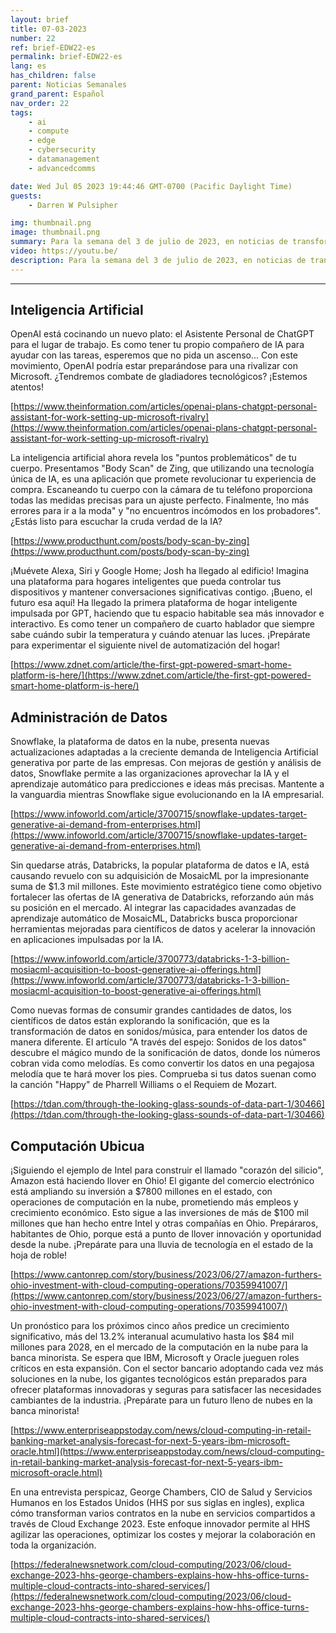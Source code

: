 ```yaml
---
layout: brief
title: 07-03-2023
number: 22
ref: brief-EDW22-es
permalink: brief-EDW22-es
lang: es
has_children: false
parent: Noticias Semanales
grand_parent: Español
nav_order: 22
tags:
    - ai
    - compute
    - edge
    - cybersecurity
    - datamanagement
    - advancedcomms

date: Wed Jul 05 2023 19:44:46 GMT-0700 (Pacific Daylight Time)
guests:
    - Darren W Pulsipher

img: thumbnail.png
image: thumbnail.png
summary: Para la semana del 3 de julio de 2023, en noticias de transformación digital. ¿La IA está encontrando un reemplazo para Alexa y Siri? ¿Podemos escuchar nuestros datos? ¿Y dónde están los proveedores de servicios en la nube haciendo llover dinero?
video: https://youtu.be/
description: Para la semana del 3 de julio de 2023, en noticias de transformación digital. ¿La IA está encontrando un reemplazo para Alexa y Siri? ¿Podemos escuchar nuestros datos? ¿Y dónde están los proveedores de servicios en la nube haciendo llover dinero?
---
```






---

## Inteligencia Artificial

OpenAI está cocinando un nuevo plato: el Asistente Personal de ChatGPT para el lugar de trabajo. Es como tener tu propio compañero de IA para ayudar con las tareas, esperemos que no pida un ascenso... Con este movimiento, OpenAI podría estar preparándose para una rivalizar con Microsoft. ¿Tendremos combate de gladiadores tecnológicos? ¡Estemos atentos!

[https://www.theinformation.com/articles/openai-plans-chatgpt-personal-assistant-for-work-setting-up-microsoft-rivalry](https://www.theinformation.com/articles/openai-plans-chatgpt-personal-assistant-for-work-setting-up-microsoft-rivalry)

La inteligencia artificial ahora revela los "puntos problemáticos" de tu cuerpo. Presentamos "Body Scan" de Zing, que utilizando una tecnología única de IA, es una aplicación que promete revolucionar tu experiencia de compra. Escaneando tu cuerpo con la cámara de tu teléfono proporciona todas las medidas precisas para un ajuste perfecto. Finalmente, !no más errores para ir a la moda" y "no encuentros incómodos en los probadores". ¿Estás listo para escuchar la cruda verdad de la IA?

[https://www.producthunt.com/posts/body-scan-by-zing](https://www.producthunt.com/posts/body-scan-by-zing)

¡Muévete Alexa, Siri y Google Home; Josh ha llegado al edificio! Imagina una plataforma para hogares inteligentes que pueda controlar tus dispositivos y mantener conversaciones significativas contigo. ¡Bueno, el futuro esa aquí! Ha llegado la primera plataforma de hogar inteligente impulsada por GPT, haciendo que tu espacio habitable sea más innovador e interactivo. Es como tener un compañero de cuarto hablador que siempre sabe cuándo subir la temperatura y cuándo atenuar las luces. ¡Prepárate para experimentar el siguiente nivel de automatización del hogar!

[https://www.zdnet.com/article/the-first-gpt-powered-smart-home-platform-is-here/](https://www.zdnet.com/article/the-first-gpt-powered-smart-home-platform-is-here/)

## Administración de Datos

Snowflake, la plataforma de datos en la nube, presenta nuevas actualizaciones adaptadas a la creciente demanda de Inteligencia Artificial generativa por parte de las empresas. Con mejoras de gestión y análisis de datos, Snowflake permite a las organizaciones aprovechar la IA y el aprendizaje automático para predicciones e ideas más precisas. Mantente a la vanguardia mientras Snowflake sigue evolucionando en la IA empresarial.

[https://www.infoworld.com/article/3700715/snowflake-updates-target-generative-ai-demand-from-enterprises.html](https://www.infoworld.com/article/3700715/snowflake-updates-target-generative-ai-demand-from-enterprises.html)

Sin quedarse atrás, Databricks, la popular plataforma de datos e IA, está causando revuelo con su adquisición de MosaicML por la impresionante suma de $1.3 mil millones. Este movimiento estratégico tiene como objetivo fortalecer las ofertas de IA generativa de Databricks, reforzando aún más su posición en el mercado. Al integrar las capacidades avanzadas de aprendizaje automático de MosaicML, Databricks busca proporcionar herramientas mejoradas para científicos de datos y acelerar la innovación en aplicaciones impulsadas por la IA.

[https://www.infoworld.com/article/3700773/databricks-1-3-billion-mosiacml-acquisition-to-boost-generative-ai-offerings.html](https://www.infoworld.com/article/3700773/databricks-1-3-billion-mosiacml-acquisition-to-boost-generative-ai-offerings.html)

Como nuevas formas de consumir grandes cantidades de datos, los científicos de datos están explorando la sonificación, que es la transformación de datos en sonidos/música, para entender los datos de manera diferente. El artículo "A través del espejo: Sonidos de los datos" descubre el mágico mundo de la sonificación de datos, donde los números cobran vida como melodías. Es como convertir los datos en una pegajosa melodía que te hará mover los pies. Comprueba si tus datos suenan como la canción "Happy" de Pharrell Williams o el Requiem de Mozart.

[https://tdan.com/through-the-looking-glass-sounds-of-data-part-1/30466](https://tdan.com/through-the-looking-glass-sounds-of-data-part-1/30466)

## Computación Ubicua

¡Siguiendo el ejemplo de Intel para construir el llamado "corazón del silicio", Amazon está haciendo llover en Ohio! El gigante del comercio electrónico está ampliando su inversión a $7800 millones en el estado, con operaciones de computación en la nube, prometiendo más empleos y crecimiento económico. Esto sigue a las inversiones de más de $100 mil millones que han hecho entre Intel y otras compañías en Ohio. Prepáraros, habitantes de Ohio, porque está a punto de llover innovación y oportunidad desde la nube. ¡Prepárate para una lluvia de tecnología en el estado de la hoja de roble!

[https://www.cantonrep.com/story/business/2023/06/27/amazon-furthers-ohio-investment-with-cloud-computing-operations/70359941007/](https://www.cantonrep.com/story/business/2023/06/27/amazon-furthers-ohio-investment-with-cloud-computing-operations/70359941007/)

Un pronóstico para los próximos cinco años predice un crecimiento significativo, más del 13.2% interanual acumulativo hasta los $84 mil millones para 2028, en el mercado de la computación en la nube para la banca minorista. Se espera que IBM, Microsoft y Oracle jueguen roles críticos en esta expansión. Con el sector bancario adoptando cada vez más soluciones en la nube, los gigantes tecnológicos están preparados para ofrecer plataformas innovadoras y seguras para satisfacer las necesidades cambiantes de la industria. ¡Prepárate para un futuro lleno de nubes en la banca minorista!

[https://www.enterpriseappstoday.com/news/cloud-computing-in-retail-banking-market-analysis-forecast-for-next-5-years-ibm-microsoft-oracle.html](https://www.enterpriseappstoday.com/news/cloud-computing-in-retail-banking-market-analysis-forecast-for-next-5-years-ibm-microsoft-oracle.html)

En una entrevista perspicaz, George Chambers, CIO de Salud y Servicios Humanos en los Estados Unidos (HHS por sus siglas en ingles), explica cómo transforman varios contratos en la nube en servicios compartidos a través de Cloud Exchange 2023. Este enfoque innovador permite al HHS agilizar las operaciones, optimizar los costes y mejorar la colaboración en toda la organización.

[https://federalnewsnetwork.com/cloud-computing/2023/06/cloud-exchange-2023-hhs-george-chambers-explains-how-hhs-office-turns-multiple-cloud-contracts-into-shared-services/](https://federalnewsnetwork.com/cloud-computing/2023/06/cloud-exchange-2023-hhs-george-chambers-explains-how-hhs-office-turns-multiple-cloud-contracts-into-shared-services/)


